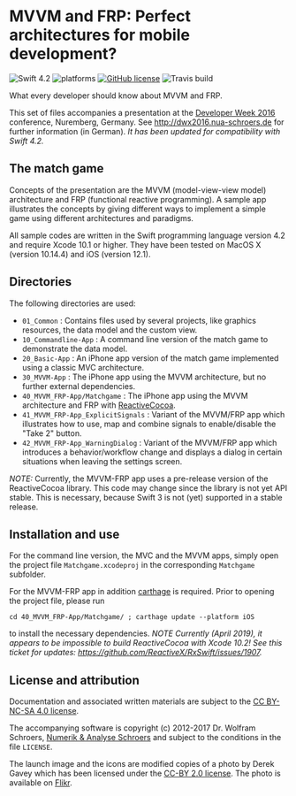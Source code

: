 # MVVM and FRP: Perfect architectures for mobile development?

![Swift 4.2](https://img.shields.io/badge/Swift-4.0.x-orange.svg) ![platforms](https://img.shields.io/badge/platforms-iOS-lightgrey.svg) [![GitHub license](https://img.shields.io/badge/license-MIT-lightgrey.svg)](https://raw.githubusercontent.com/nua-schroers/mvvm-frp/master/LICENSE) ![Travis build](https://travis-ci.org/nua-schroers/mvvm-frp.svg?=master)

What every developer should know about MVVM and FRP.

This set of files accompanies a presentation at the [Developer Week 2016](http://www.developer-week.de) conference, Nuremberg, Germany. See http://dwx2016.nua-schroers.de for further information (in German). *It has been updated for compatibility with Swift 4.2.*

## The match game

Concepts of the presentation are the MVVM (model-view-view model) architecture and FRP (functional reactive programming). A sample app illustrates the concepts by giving different ways to implement a simple game using different architectures and paradigms.

All sample codes are written in the Swift programming language version 4.2 and require Xcode 10.1 or higher. They have been tested on MacOS X (version 10.14.4) and iOS (version 12.1).

## Directories

The following directories are used:
* `01_Common` : Contains files used by several projects, like graphics resources, the data model and the custom view.
* `10_Commandline-App` : A command line version of the match game to demonstrate the data model.
* `20_Basic-App` : An iPhone app version of the match game implemented using a classic MVC architecture.
* `30_MVVM-App` : The iPhone app using the MVVM architecture, but no further external dependencies.
* `40_MVVM_FRP-App/Matchgame` : The iPhone app using the MVVM architecture and FRP with [ReactiveCocoa](https://github.com/ReactiveCocoa/ReactiveCocoa/).
* `41_MVVM_FRP-App_ExplicitSignals` : Variant of the MVVM/FRP app which illustrates how to use, map and combine signals to enable/disable the "Take 2" button.
* `42_MVVM_FRP-App_WarningDialog` : Variant of the MVVM/FRP app which introduces a behavior/workflow change and displays a dialog in certain situations when leaving the settings screen.

*NOTE:* Currently, the MVVM-FRP app uses a pre-release version of the ReactiveCocoa library. This code may change since the library is not yet API stable. This is necessary, because Swift 3 is not (yet) supported in a stable release.

## Installation and use

For the command line version, the MVC and the MVVM apps, simply open the project file `Matchgame.xcodeproj` in the corresponding `Matchgame` subfolder.

For the MVVM-FRP app in addition [carthage](https://github.com/Carthage/Carthage) is required. Prior to opening the project file, please run

    cd 40_MVVM_FRP-App/Matchgame/ ; carthage update --platform iOS

to install the necessary dependencies. *NOTE Currently (April 2019), it appears to be impossible to build ReactiveCocoa with Xcode 10.2! See this ticket for updates: <https://github.com/ReactiveX/RxSwift/issues/1907>.*

## License and attribution

Documentation and associated written materials are subject to the [CC BY-NC-SA 4.0 license](http://creativecommons.org/licenses/by-nc-sa/4.0/ "CC BY-NC-SA 4,0 license").

The accompanying software is copyright (c) 2012-2017 Dr. Wolfram Schroers, [Numerik & Analyse Schroers](http://nua-schroers.de) and subject to the conditions in the file `LICENSE`.

The launch image and the icons are modified copies of a photo by Derek Gavey which has been licensed under the
[CC-BY 2.0 license](https://creativecommons.org/licenses/by/2.0/ "CC-BY 2.0 license"). The photo is available on [Flikr](https://www.flickr.com/photos/derekgavey/6068317482/in/photolist-afeHnu-dMRh3f-cMzkD7-anpD7m-cMzmb1-cMzkSC-cMzkL1-7JK2PQ-eUFjFB-6ZQjg-eMHzom-k1Zee3-aMFVAe-8L2DU7-nB2Gwq-ESkxeS-dMFLbJ-838DFC-dsaPqJ-9HzTP4-6V5jtx-6JPnvN-okwZka-DJk-pWdwJK-8cJ4gS-ozmrHo-krczSP-ikFion-9HgNMm-bHk1Pc-7JF7dx-yZs8f-6k4EGJ-6msS1R-6AK9Vu-k6iRYW-jAEaKT-6AF3Sa-btkq1c-6AF2cv-6AKd2h-6AK8Qu-dz4cat-6G73ii-5Syqj7-pZFQKz-onzJgm-f7UZ3i-6AF1X6 "Flikr link").
